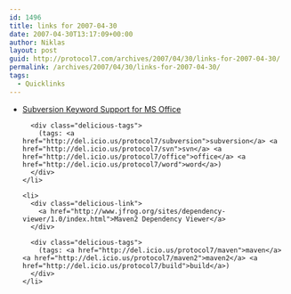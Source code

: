 ```yaml
---
id: 1496
title: links for 2007-04-30
date: 2007-04-30T13:17:09+00:00
author: Niklas
layout: post
guid: http://protocol7.com/archives/2007/04/30/links-for-2007-04-30/
permalink: /archives/2007/04/30/links-for-2007-04-30/
tags:
  - Quicklinks
---
```

<div class='microid-5243ce18751fc71d5e6bd6a1c016e6bbdc8a1632'>
  <ul class="delicious">
    <li>
      <div class="delicious-link">
        <a href="http://insights.oetiker.ch/windows/SvnProperties4MSOffice.html">Subversion Keyword Support for MS Office</a>
      </div>
      
      <div class="delicious-tags">
        (tags: <a href="http://del.icio.us/protocol7/subversion">subversion</a> <a href="http://del.icio.us/protocol7/svn">svn</a> <a href="http://del.icio.us/protocol7/office">office</a> <a href="http://del.icio.us/protocol7/word">word</a>)
      </div>
    </li>
    
    <li>
      <div class="delicious-link">
        <a href="http://www.jfrog.org/sites/dependency-viewer/1.0/index.html">Maven2 Dependency Viewer</a>
      </div>
      
      <div class="delicious-tags">
        (tags: <a href="http://del.icio.us/protocol7/maven">maven</a> <a href="http://del.icio.us/protocol7/maven2">maven2</a> <a href="http://del.icio.us/protocol7/build">build</a>)
      </div>
    </li>
  </ul>
</div>